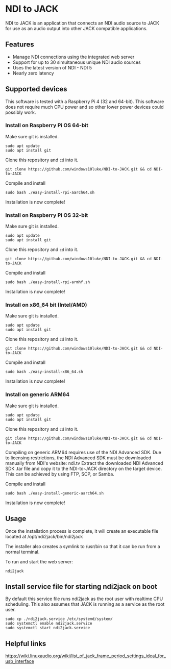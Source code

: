 # NDI to JACK

NDI to JACK is an application that connects an NDI audio source to JACK for use as an audio output into other JACK compatible applications.

## Features
- Manage NDI connections using the integrated web server
- Support for up to 30 simultaneous unique NDI audio sources
- Uses the latest version of NDI - NDI 5
- Nearly zero latency

## Supported devices

This software is tested with a Raspberry Pi 4 (32 and 64-bit). This software does not require much CPU power and so other lower power devices could possibly work.

### Install on Raspberry Pi OS 64-bit

Make sure git is installed.

```
sudo apt update
sudo apt install git
```
Clone this repository and `cd` into it.

```
git clone https://github.com/windows10luke/NDI-to-JACK.git && cd NDI-to-JACK
```

Compile and install

```
sudo bash ./easy-install-rpi-aarch64.sh
```
Installation is now complete!


### Install on Raspberry Pi OS 32-bit

Make sure git is installed.

```
sudo apt update
sudo apt install git
```
Clone this repository and `cd` into it.

```
git clone https://github.com/windows10luke/NDI-to-JACK.git && cd NDI-to-JACK
```

Compile and install

```
sudo bash ./easy-install-rpi-armhf.sh
```
Installation is now complete!



### Install on x86_64 bit (Intel/AMD)

Make sure git is installed.

```
sudo apt update
sudo apt install git
```
Clone this repository and `cd` into it.

```
git clone https://github.com/windows10luke/NDI-to-JACK.git && cd NDI-to-JACK
```

Compile and install

```
sudo bash ./easy-install-x86_64.sh
```
Installation is now complete!

### Install on generic ARM64

Make sure git is installed.

```
sudo apt update
sudo apt install git
```
Clone this repository and `cd` into it.

```
git clone https://github.com/windows10luke/NDI-to-JACK.git && cd NDI-to-JACK
```

Compiling on generic ARM64 requires use of the NDI Advanced SDK. Due to licensing restrictions, the NDI Advanced SDK must be downloaded manually from NDI's website: ndi.tv
Extract the downloaded NDI Advanced SDK .tar file and copy it to the NDI-to-JACK directory on the target device. This can be achieved by using FTP, SCP, or Samba.

Compile and install

```
sudo bash ./easy-install-generic-aarch64.sh
```
Installation is now complete!

## Usage

Once the installation process is complete, it will create an executable file located at /opt/ndi2jack/bin/ndi2jack

The installer also creates a symlink to /usr/bin so that it can be run from a normal terminal.

To run and start the web server:

```
ndi2jack
```

## Install service file for starting ndi2jack on boot

By default this service file runs ndi2jack as the root user with realtime CPU scheduling. This also assumes that JACK is running as a service as the root user.

```
sudo cp ./ndi2jack.service /etc/systemd/system/
sudo systemctl enable ndi2jack.service
sudo systemctl start ndi2jack.service
```

## Helpful links

https://wiki.linuxaudio.org/wiki/list_of_jack_frame_period_settings_ideal_for_usb_interface
